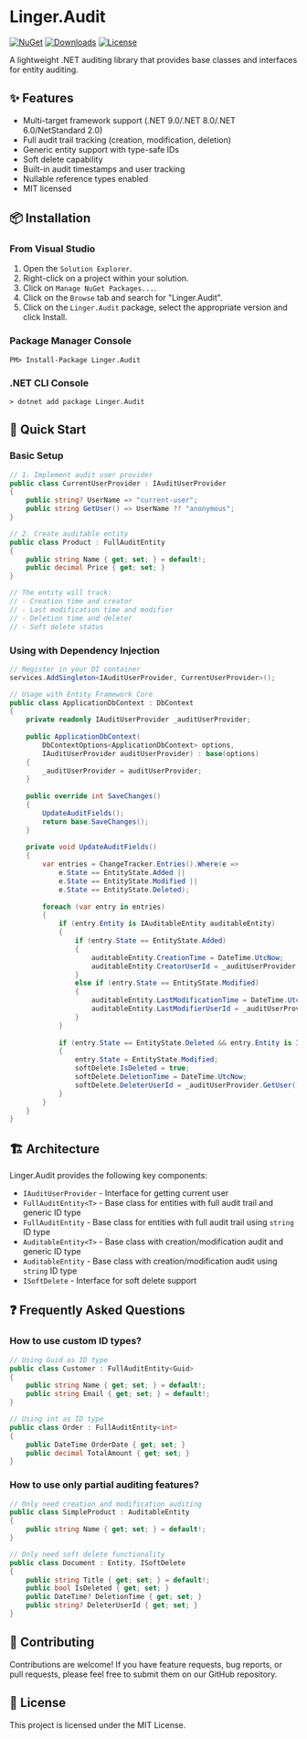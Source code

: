 ﻿# Linger.Audit

[![NuGet](https://img.shields.io/nuget/v/Linger.Audit.svg)](https://www.nuget.org/packages/Linger.Audit/)
[![Downloads](https://img.shields.io/nuget/dt/Linger.Audit.svg)](https://www.nuget.org/packages/Linger.Audit/)
[![License](https://img.shields.io/github/license/lingershub/linger.audit)](LICENSE)

A lightweight .NET auditing library that provides base classes and interfaces for entity auditing.

## ✨ Features

- Multi-target framework support (.NET 9.0/.NET 8.0/.NET 6.0/NetStandard 2.0)
- Full audit trail tracking (creation, modification, deletion)
- Generic entity support with type-safe IDs
- Soft delete capability
- Built-in audit timestamps and user tracking
- Nullable reference types enabled
- MIT licensed

## 📦 Installation

### From Visual Studio

1. Open the `Solution Explorer`.
2. Right-click on a project within your solution.
3. Click on `Manage NuGet Packages...`.
4. Click on the `Browse` tab and search for "Linger.Audit".
5. Click on the `Linger.Audit` package, select the appropriate version and click Install.

### Package Manager Console

```
PM> Install-Package Linger.Audit
```

### .NET CLI Console

```
> dotnet add package Linger.Audit
```

## 🚀 Quick Start

### Basic Setup

```csharp
// 1. Implement audit user provider 
public class CurrentUserProvider : IAuditUserProvider 
{ 
    public string? UserName => "current-user"; 
    public string GetUser() => UserName ?? "anonymous"; 
}

// 2. Create auditable entity 
public class Product : FullAuditEntity 
{ 
    public string Name { get; set; } = default!; 
    public decimal Price { get; set; }
}

// The entity will track: 
// - Creation time and creator 
// - Last modification time and modifier
// - Deletion time and deleter 
// - Soft delete status
```

### Using with Dependency Injection

```csharp
// Register in your DI container
services.AddSingleton<IAuditUserProvider, CurrentUserProvider>();

// Usage with Entity Framework Core
public class ApplicationDbContext : DbContext
{
    private readonly IAuditUserProvider _auditUserProvider;
    
    public ApplicationDbContext(
        DbContextOptions<ApplicationDbContext> options,
        IAuditUserProvider auditUserProvider) : base(options)
    {
        _auditUserProvider = auditUserProvider;
    }
    
    public override int SaveChanges()
    {
        UpdateAuditFields();
        return base.SaveChanges();
    }
    
    private void UpdateAuditFields()
    {
        var entries = ChangeTracker.Entries().Where(e => 
            e.State == EntityState.Added || 
            e.State == EntityState.Modified ||
            e.State == EntityState.Deleted);
            
        foreach (var entry in entries)
        {
            if (entry.Entity is IAuditableEntity auditableEntity)
            {
                if (entry.State == EntityState.Added)
                {
                    auditableEntity.CreationTime = DateTime.UtcNow;
                    auditableEntity.CreatorUserId = _auditUserProvider.GetUser();
                }
                else if (entry.State == EntityState.Modified)
                {
                    auditableEntity.LastModificationTime = DateTime.UtcNow;
                    auditableEntity.LastModifierUserId = _auditUserProvider.GetUser();
                }
            }
            
            if (entry.State == EntityState.Deleted && entry.Entity is ISoftDelete softDelete)
            {
                entry.State = EntityState.Modified;
                softDelete.IsDeleted = true;
                softDelete.DeletionTime = DateTime.UtcNow;
                softDelete.DeleterUserId = _auditUserProvider.GetUser();
            }
        }
    }
}
```

## 🏗️ Architecture

Linger.Audit provides the following key components:

- `IAuditUserProvider` - Interface for getting current user
- `FullAuditEntity<T>` - Base class for entities with full audit trail and generic ID type
- `FullAuditEntity` - Base class for entities with full audit trail using `string` ID type
- `AuditableEntity<T>` - Base class with creation/modification audit and generic ID type
- `AuditableEntity` - Base class with creation/modification audit using `string` ID type
- `ISoftDelete` - Interface for soft delete support

## ❓ Frequently Asked Questions

### How to use custom ID types?

```csharp
// Using Guid as ID type
public class Customer : FullAuditEntity<Guid> 
{
    public string Name { get; set; } = default!;
    public string Email { get; set; } = default!;
}

// Using int as ID type
public class Order : FullAuditEntity<int>
{
    public DateTime OrderDate { get; set; }
    public decimal TotalAmount { get; set; }
}
```

### How to use only partial auditing features?

```csharp
// Only need creation and modification auditing
public class SimpleProduct : AuditableEntity
{
    public string Name { get; set; } = default!;
}

// Only need soft delete functionality
public class Document : Entity, ISoftDelete
{
    public string Title { get; set; } = default!;
    public bool IsDeleted { get; set; }
    public DateTime? DeletionTime { get; set; }
    public string? DeleterUserId { get; set; }
}
```

## 🤝 Contributing

Contributions are welcome! If you have feature requests, bug reports, or pull requests, please feel free to submit them on our GitHub repository.

## 📝 License

This project is licensed under the MIT License.

